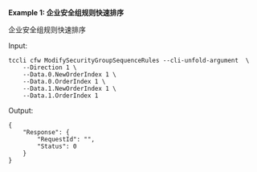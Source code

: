 **Example 1: 企业安全组规则快速排序**

企业安全组规则快速排序

Input: 

```
tccli cfw ModifySecurityGroupSequenceRules --cli-unfold-argument  \
    --Direction 1 \
    --Data.0.NewOrderIndex 1 \
    --Data.0.OrderIndex 1 \
    --Data.1.NewOrderIndex 1 \
    --Data.1.OrderIndex 1
```

Output: 
```
{
    "Response": {
        "RequestId": "",
        "Status": 0
    }
}
```

